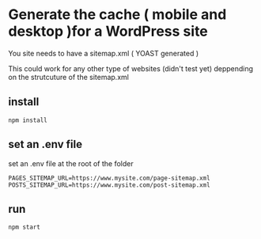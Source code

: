 # Generate the cache ( mobile and desktop )for a WordPress site 

You site needs to have a sitemap.xml ( YOAST generated )

This could work for any other type of websites (didn't test yet) deppending on the strutcuture of the sitemap.xml


## install


```
npm install
``` 


## set an .env file 

set an .env file at the root of the folder 

```
PAGES_SITEMAP_URL=https://www.mysite.com/page-sitemap.xml
POSTS_SITEMAP_URL=https://www.mysite.com/post-sitemap.xml
```


## run

```
npm start
``` 
